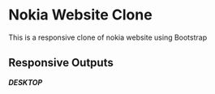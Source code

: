 # Nokia Website Clone

This is a responsive clone of nokia website using Bootstrap

## Responsive Outputs

_**DESKTOP**_
